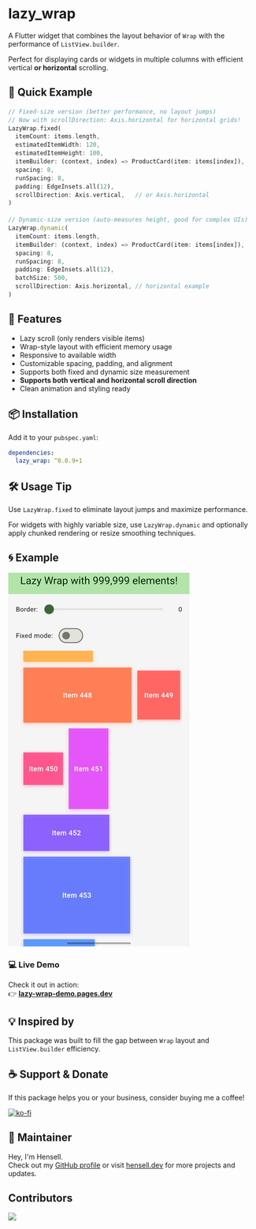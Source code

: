 # lazy_wrap

A Flutter widget that combines the layout behavior of `Wrap` with the performance of `ListView.builder`.

Perfect for displaying cards or widgets in multiple columns with efficient vertical **or horizontal** scrolling.

## 🚀 Quick Example

```dart
// Fixed-size version (better performance, no layout jumps)
// Now with scrollDirection: Axis.horizontal for horizontal grids!
LazyWrap.fixed(
  itemCount: items.length,
  estimatedItemWidth: 120,
  estimatedItemHeight: 100,
  itemBuilder: (context, index) => ProductCard(item: items[index]),
  spacing: 8,
  runSpacing: 8,
  padding: EdgeInsets.all(12),
  scrollDirection: Axis.vertical,   // or Axis.horizontal
)

// Dynamic-size version (auto-measures height, good for complex UIs)
LazyWrap.dynamic(
  itemCount: items.length,
  itemBuilder: (context, index) => ProductCard(item: items[index]),
  spacing: 8,
  runSpacing: 8,
  padding: EdgeInsets.all(12),
  batchSize: 500,
  scrollDirection: Axis.horizontal, // horizontal example
)
```

## 🎯 Features

- Lazy scroll (only renders visible items)
- Wrap-style layout with efficient memory usage
- Responsive to available width
- Customizable spacing, padding, and alignment
- Supports both fixed and dynamic size measurement
- **Supports both vertical and horizontal scroll direction**
- Clean animation and styling ready

## 📦 Installation

Add it to your `pubspec.yaml`:

```yaml
dependencies:
  lazy_wrap: ^0.0.9+1
```

## 🛠 Usage Tip

Use `LazyWrap.fixed` to eliminate layout jumps and maximize performance.

For widgets with highly variable size, use `LazyWrap.dynamic` and optionally apply chunked rendering or resize smoothing techniques.

## 🌀 Example

![LazyWrap Demo](https://github.com/Hensell/lazy_wrap/raw/a62dbc2226406e9f8b47811dd1522c04a2803cf5/screenshots/1.gif)

### 💻 Live Demo

Check it out in action:  
👉 [**lazy-wrap-demo.pages.dev**](https://lazy-wrap-demo.pages.dev/)

## 💡 Inspired by

This package was built to fill the gap between `Wrap` layout and `ListView.builder` efficiency.

## ☕ Support & Donate

If this package helps you or your business, consider buying me a coffee!

[![ko-fi](https://ko-fi.com/img/githubbutton_sm.svg)](https://ko-fi.com/hensell)


## 📣 Maintainer

Hey, I'm Hensell.  
Check out my [GitHub profile](https://github.com/Hensell) or visit [hensell.dev](https://hensell.dev) for more projects and updates.


## Contributors

<a href="https://github.com/Hensell/lazy_wrap/graphs/contributors">
  <img src="https://contrib.rocks/image?repo=Hensell/lazy_wrap" />
</a>

